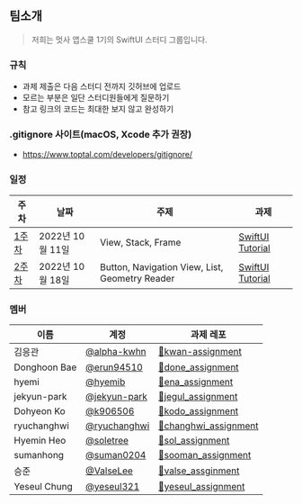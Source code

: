 ## 팀소개
> 저희는 멋사 앱스쿨 1기의 SwiftUI 스터디 그룹입니다.


### 규칙
- 과제 제출은 다음 스터디 전까지 깃허브에 업로드
- 모르는 부분은 일단 스터디원들에게 질문하기
- 참고 링크의 코드는 최대한 보지 않고 완성하기

### .gitignore 사이트(macOS, Xcode 추가 권장)
- https://www.toptal.com/developers/gitignore/

### 일정 
| 주차 | 날짜 | 주제 | 과제 | 
|---|---|---|---|
|[1주차](https://github.com/likelion-swiftui/notice_study/tree/main/20221011)|2022년 10월 11일|View, Stack, Frame|[SwiftUI Tutorial](https://github.com/likelion-swiftui/notice_assignment/tree/main/20221011)|
|[2주차](https://github.com/likelion-swiftui/notice_study/tree/main/20221018)|2022년 10월 18일|Button, Navigation View, List, Geometry Reader|[SwiftUI Tutorial](https://github.com/likelion-swiftui/notice_assignment/tree/main/20221018)|


### 멤버
|이름|계정|과제 레포|
|---|---|---|
|김응관|[@alpha-kwhn](https://github.com/alpha-kwhn)|[📁kwan-assignment](https://github.com/likelion-swiftui/kwan-assignment)|
|Donghoon Bae|[@erun94510](https://github.com/erun94510)|[📁done_assignment](https://github.com/likelion-swiftui/done_assignment)|
|hyemi|[@hyemib](https://github.com/hyemib)|[📁ena_assignment](https://github.com/likelion-swiftui/ena_assignment)|
|jekyun-park|[@jekyun-park](https://github.com/jekyun-park)|[📁jegul_assignment](https://github.com/likelion-swiftui/jegul_assignment)|
|Dohyeon Ko|[@k906506](https://github.com/k906506)|[📁kodo_assignment](https://github.com/likelion-swiftui/kodo_assignment)|
|ryuchanghwi|[@ryuchanghwi](https://github.com/ryuchanghwi)|[📁changhwi_assignment](https://github.com/likelion-swiftui/changhwi_assignment)|
|Hyemin Heo|[@soletree](https://github.com/soletree)|[📁sol_assignment](https://github.com/likelion-swiftui/sol_assignment)|
|sumanhong|[@suman0204](https://github.com/suman0204)|[📁sooman_assignment](https://github.com/likelion-swiftui/sooman_assignment)|
|승준|[@ValseLee](https://github.com/ValseLee)|[📁valse_assginment](https://github.com/likelion-swiftui/valse_assginment)|
|Yeseul Chung|[@yeseul321](https://github.com/yeseul321)|[📁yeseul_assignment](https://github.com/likelion-swiftui/yeseul_assignment)|
